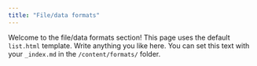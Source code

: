 ```yaml
---
title: "File/data formats"
---
```


Welcome to the file/data formats section! This page uses the default `list.html` template.
Write anything you like here. You can set this text with your `_index.md` in the `/content/formats/` folder.
